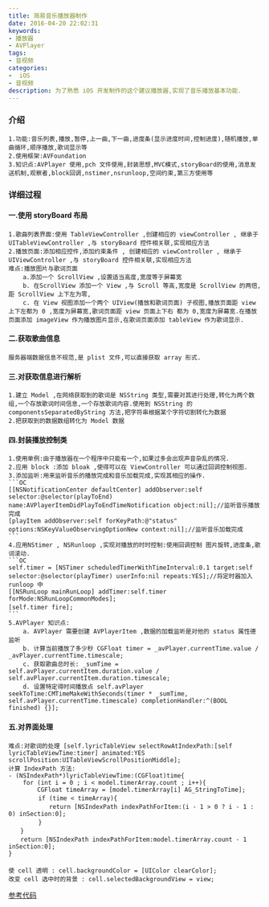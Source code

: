 ```yaml
---
title: 简易音乐播放器制作
date: 2016-04-20 22:02:31
keywords:
- 播放器
- AVPlayer
tags:
- 音视频
categories:
-  iOS
- 音视频
description: 为了熟悉 iOS 开发制作的这个建议播放器,实现了音乐播放基本功能.
---
```

### 介绍
    1.功能:音乐列表,播放,暂停,上一曲,下一曲,进度条(显示进度时间,控制进度),随机播放,单曲循环,顺序播放,歌词显示等
    2.使用框架:AVFoundation
    3.知识点:AVPlayer 使用,pch 文件使用,封装思想,MVC模式,storyBoard的使用,消息发送机制,观察者,block回调,nstimer,nsrunloop,空间约束,第三方使用等  
### 详细过程
#### 一.使用 storyBoard 布局
    1.歌曲列表界面:使用 TableViewController ,创建相应的 viewController , 继承于 UITableViewController ,与 storyBoard 控件相关联,实现相应方法
    2.播放页面:添加相应控件,添加约束条件 , 创建相应的 viewController , 继承于 UIViewController ,与 storyBoard 控件相关联,实现相应方法  
    难点:播放图片与歌词页面 
        a.添加一个 ScrollView ,设置适当高度,宽度等于屏幕宽  
        b. 在ScrollView 添加一个 View ,与 Scroll 等高,宽度是 ScrollView 的两倍,距 ScrollView 上下左为零,  
        c. 在 View 视图添加一个两个 UIView(播放和歌词页面) 子视图,播放页面距 view 上下左都为 0 ,宽度为屏幕宽,歌词页面距 view 页面上下右 都为 0,宽度为屏幕宽.在播放页面添加 imageView 作为播放图片显示,在歌词页面添加 tableView 作为歌词显示.  
#### 二.获取歌曲信息
    服务器端数据信息不规范,是 plist 文件,可以直接获取 array 形式.
#### 三.对获取信息进行解析
    1.建立 Model ,在网络获取到的歌词是 NSString 类型,需要对其进行处理,转化为两个数组,一个存放歌词时间信息,一个存放歌词内容.使用到 NSString 的 componentsSeparatedByString 方法,把字符串根据某个字符切割转化为数据
    2.把获取到的数据数组转化为 Model 数据
#### 四.封装播放控制类
    1.使用单例:由于播放器在一个程序中只能有一个,如果过多会出现声音杂乱的情况.
    2.应用 block :添加 bloak ,使得可以在 ViewController 可以通过回调控制视图.
    3.添加监听:用来监听音乐的播放完成和音乐加载完成,实现其相应的操作. 
    ```OC
    [[NSNotificationCenter defaultCenter] addObserver:self selector:@selector(playToEnd) name:AVPlayerItemDidPlayToEndTimeNotification object:nil];//监听音乐播放完成
    [playItem addObserver:self forKeyPath:@"status" options:NSKeyValueObservingOptionNew context:nil];//监听音乐加载完成
    ```
    4.应用NStimer , NSRunloop ,实现对播放的时时控制:使用回调控制 图片旋转,进度条,歌词滚动.
    ```OC
    self.timer = [NSTimer scheduledTimerWithTimeInterval:0.1 target:self selector:@selector(playTimer) userInfo:nil repeats:YES];//将定时器加入 runloop 中 
    [[NSRunLoop mainRunLoop] addTimer:self.timer forMode:NSRunLoopCommonModes];  
    [self.timer fire];　　　　　　　　　　　　        　　        　　        　　 
    ```
    5.AVPlayer 知识点: 
        a. AVPlayer 需要创建 AVPlayerItem ,数据的加载监听是对他的 status 属性德监听  
        b. 计算当前播放了多少秒 CGFloat timer = _avPlayer.currentTime.value / _avPlayer.currentTime.timescale; 
        c. 获取歌曲总时长: _sumTime = self.avPlayer.currentItem.duration.value / self.avPlayer.currentItem.duration.timescale; 
        d. 设置特定得时间播放点 self.avPlayer seekToTime:CMTimeMakeWithSeconds(timer * _sumTime, self.avPlayer.currentTime.timescale) completionHandler:^(BOOL finished) {}]; 
#### 五.对界面处理
```
难点:对歌词的处理 [self.lyricTableView selectRowAtIndexPath:[self lyricTableViewTime:timer] animated:YES scrollPosition:UITableViewScrollPositionMiddle];
计算 IndexPath 方法:
- (NSIndexPath*)lyricTableViewTime:(CGFloat)time{
    for (int i = 0 ; i < model.timerArray.count ; i++){
        CGFloat timeArray = [model.timerArray[i] AG_StringToTime];
　　　　　if (time < timeArray){
　　　　　   return [NSIndexPath indexPathForItem:(i - 1 > 0 ? i - 1 : 0) inSection:0];
　　　　　}
　　}
　　return [NSIndexPath indexPathForItem:model.timerArray.count - 1 inSection:0];
}
　　　　　　　　　　　　　　　　 　　　　  　　　　 　　  　　
使 cell 透明 : cell.backgroundColor = [UIColor clearColor];
改变 cell 选中时的背景 : cell.selectedBackgroundView = view;
```
[参考代码](MusicTestOne.zip)
